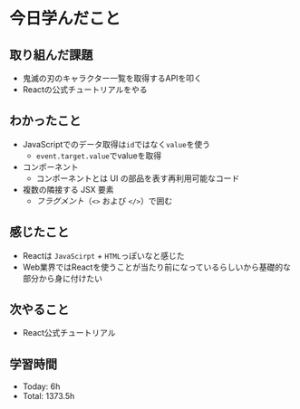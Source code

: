 # 今日学んだこと
## 取り組んだ課題
- 鬼滅の刃のキャラクター一覧を取得するAPIを叩く
- Reactの公式チュートリアルをやる
## わかったこと
- JavaScriptでのデータ取得は`id`ではなく`value`を使う
    - `event.target.value`でvalueを取得
- コンポーネント
    - コンポーネントとは UI の部品を表す再利用可能なコード
- 複数の隣接する JSX 要素
    - *フラグメント*（`<>` および `</>`）で囲む
## 感じたこと
- Reactは `JavaScirpt` + `HTML`っぽいなと感じた
- Web業界ではReactを使うことが当たり前になっているらしいから基礎的な部分から身に付けたい
## 次やること
- React公式チュートリアル
## 学習時間
- Today: 6h
- Total: 1373.5h